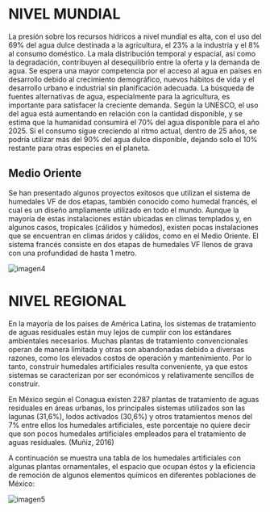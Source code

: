 # NIVEL MUNDIAL

La presión sobre los recursos hídricos a nivel mundial es alta, con el uso del 69% del agua dulce destinada a la agricultura, el 23% a la industria y el 8% al consumo doméstico. La mala distribución temporal y espacial, así como la degradación, contribuyen al desequilibrio entre la oferta y la demanda de agua. Se espera una mayor competencia por el acceso al agua en países en desarrollo debido al crecimiento demográfico, nuevos hábitos de vida y el desarrollo urbano e industrial sin planificación adecuada. La búsqueda de fuentes alternativas de agua, especialmente para la agricultura, es importante para satisfacer la creciente demanda. Según la UNESCO, el uso del agua está aumentando en relación con la cantidad disponible, y se estima que la humanidad consumirá el 70% del agua disponible para el año 2025. Si el consumo sigue creciendo al ritmo actual, dentro de 25 años, se podría utilizar más del 90% del agua dulce disponible, dejando solo el 10% restante para otras especies en el planeta.

## Medio Oriente
Se han presentado algunos proyectos exitosos que utilizan el sistema de humedales VF de dos etapas, también conocido como humedal francés, el cual es un diseño ampliamente utilizado en todo el mundo. Aunque la mayoría de estas instalaciones están ubicadas en climas templados y, en algunos casos, tropicales (cálidos y húmedos), existen pocas instalaciones que se encuentran en climas áridos y cálidos, como en el Medio Oriente. El sistema francés consiste en dos etapas de humedales VF llenos de grava con una profundidad de hasta 1 metro. 

![imagen4](https://user-images.githubusercontent.com/118635410/248664811-92bf9017-6c2c-45a9-bf07-e72605fc3270.png)

# NIVEL REGIONAL

En la mayoría de los países de América Latina, los sistemas de tratamiento de aguas residuales están muy lejos de cumplir con los estándares ambientales necesarios. Muchas plantas de tratamiento convencionales operan de manera limitada y otras son abandonadas debido a diversas razones, como los elevados costos de operación y mantenimiento. Por lo tanto, construir humedales artificiales resulta conveniente, ya que estos sistemas se caracterizan por ser económicos y relativamente sencillos de construir.

En México según el Conagua existen 2287 plantas de tratamiento de aguas residuales en áreas urbanas, los principales sistemas utilizados son las lagunas (31,6%), lodos activados (30,6%) y otros tratamientos menos del 7% entre ellos los humedales artificiales, este porcentaje no quiere decir que son pocos humedales artificiales empleados para el tratamiento de aguas residuales. (Muñiz, 2016)

A continuación se muestra una tabla de los humedales artificiales con algunas plantas ornamentales, el espacio que ocupan éstos y la eficiencia de remoción de algunos elementos químicos en diferentes poblaciones de México:

![imagen5](https://user-images.githubusercontent.com/118635410/248666336-35d361dd-3c1c-4abe-82b8-84e7c10478dd.png)
